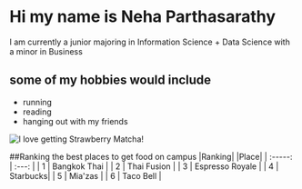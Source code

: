 # Hi my name is Neha Parthasarathy 
I am currently a junior majoring in Information Science + Data Science with a minor in Business 
## some of my hobbies would include 
- running
- reading
- hanging out with my friends

![I love getting Strawberry Matcha!](https://feelgoodfoodie.net/wp-content/uploads/2023/04/Iced-Strawberry-Matcha-Latte-14.jpg)

##Ranking the best places to get food on campus 
|Ranking| |Place| 
| :-----: | :---: |
| 1 | Bangkok Thai |
| 2 | Thai Fusion |
| 3 | Espresso Royale |
| 4 | Starbucks|
| 5 | Mia'zas |
| 6 | Taco Bell |
